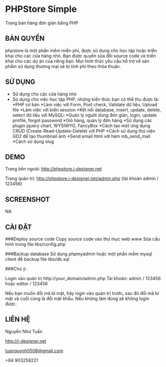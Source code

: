 PHPStore Simple
===================================
Trang bán hàng đơn giản bằng PHP

BẢN QUYỀN
---------
phpstore là một phần mềm miễn phí, được sử dụng cho học tập hoặc triển khai cho các cửa hàng nhỏ.
Bạn được quyền sửa đổi source code và triển khai cho các dự án của riêng bạn.
Mọi hình thức yêu cầu hỗ trợ về sản phẩm sử dụng thương mại sẽ bị tính phí theo thỏa thuận.

SỬ DỤNG
--------
- Sử dụng cho các cửa hàng nhỏ
- Sử dụng cho việc học tập PHP, những kiến thức bạn có thể thu được là:
*PHP cơ bản
*Làm việc với Form, Post check, Validate dữ liệu, Upload file
*Làm việc với biến session
*Kết nối database, insert, update, delete, select dữ liệu với MySQLi
*Quản lý người dùng đơn giản, login, update profile, forgot password
*Giỏ hàng, quản lý đơn hàng
*Sử dụng các plugin jquery chart, WYSIWYG, FancyBox
*Cách tạo một ứng dụng CRUD (Create-Read-Update-Delete) với PHP
*Cách sử dụng thư viện GD2 để tạo thumbnail ảnh
*Send email html với hàm mb_send_mail
*Cách sử dụng slug


DEMO
----------
Trang bên ngoài: http://phpstore.i-designer.net

Trang quản trị: http://phpstore.i-designer.net/admin.php (tài khoản admin / 123456)

SCREENSHOT
----------
NA

CÀI ĐẶT
-------

###Deploy source code
Copy source code vào thư mục web www
Sửa cấu hình trong file libs/config.php

###Backup database
Sử dụng phpmyadmin hoặc một phần mềm mysql client để backup file libs/db.sql

###Chú ý:

Login vào quản trị
http://your_domain/admin.php
Tài khoản: admin / 123456 hoặc editor / 123456

Nếu bạn muốn đổi mã bí mật, hãy login vào quản trị trước, sau đó đổi mã bí mật và cuối cùng là đổi mật khẩu. Nếu không làm đúng sẽ không login được.

LIÊN HỆ
-------
Nguyễn Như Tuấn

http://i-designer.net

tuanquynh0508@gmail.com

+84 903258221
